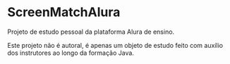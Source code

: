 # ScreenMatchAlura

Projeto de estudo pessoal da plataforma Alura de ensino.

Este projeto não é autoral, é apenas um objeto de estudo feito com auxílio dos instrutores ao longo da formação Java.
